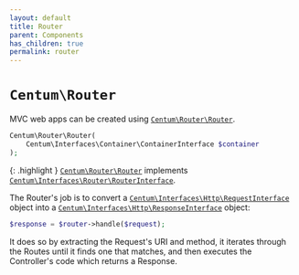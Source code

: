 ```yaml
---
layout: default
title: Router
parent: Components
has_children: true
permalink: router
---
```




# `Centum\Router`

MVC web apps can be created using [`Centum\Router\Router`](https://github.com/SidRoberts/centum/blob/development/src/Router/Router.php).

```php
Centum\Router\Router(
    Centum\Interfaces\Container\ContainerInterface $container
);
```

{: .highlight }
[`Centum\Router\Router`](https://github.com/SidRoberts/centum/blob/development/src/Router/Router.php) implements [`Centum\Interfaces\Router\RouterInterface`](https://github.com/SidRoberts/centum/blob/development/src/Interfaces/Router/RouterInterface.php).

The Router's job is to convert a [`Centum\Interfaces\Http\RequestInterface`](https://github.com/SidRoberts/centum/blob/development/src/Interfaces/Http/RequestInterface.php) object into a [`Centum\Interfaces\Http\ResponseInterface`](https://github.com/SidRoberts/centum/blob/development/src/Interfaces/Http/ResponseInterface.php) object:

```php
$response = $router->handle($request);
```

It does so by extracting the Request's URI and method, it iterates through the Routes until it finds one that matches, and then executes the Controller's code which returns a Response.
